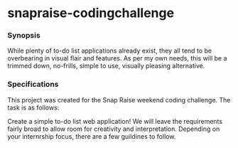 # snapraise-codingchallenge

### Synopsis
While plenty of to-do list applications already exist, they all tend to be overbearing in visual 
flair and features. As per my own needs, this will be a trimmed down, no-frills, simple to use, 
visually pleasing alternative.

### Specifications
This project was created for the Snap Raise weekend coding challenge. The task is as follows:

Create a simple to-do list web application! We will leave the requirements fairly broad to allow 
room for creativity and interpretation. Depending on your internrship focus, there are a few 
guildines to follow.